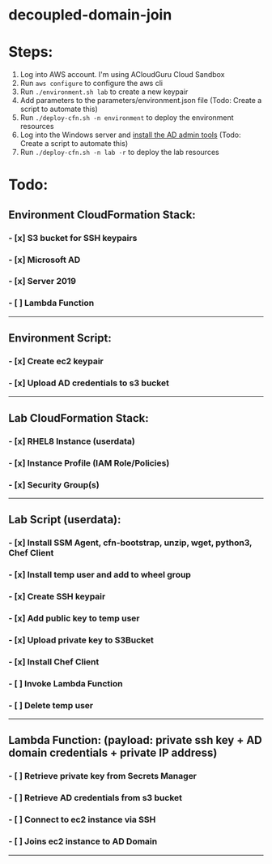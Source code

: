 # decoupled-domain-join
#
# Steps:
1. Log into AWS account. I'm using ACloudGuru Cloud Sandbox
2. Run `aws configure` to configure the aws cli
3. Run `./environment.sh lab` to create a new keypair 
4. Add parameters to the parameters/environment.json file (Todo: Create a script to automate this)
5. Run `./deploy-cfn.sh -n environment` to deploy the environment resources
6. Log into the Windows server and [install the AD admin tools](https://docs.aws.amazon.com/directoryservice/latest/admin-guide/ms_ad_install_ad_tools.html) (Todo: Create a script to automate this)
7. Run `./deploy-cfn.sh -n lab -r` to deploy the lab resources

#
# Todo:
## Environment CloudFormation Stack:
### - [x] S3 bucket for SSH keypairs 
### - [x] Microsoft AD
### - [x] Server 2019
### - [ ] Lambda Function
------
## Environment Script:
### - [x] Create ec2 keypair
### - [x] Upload AD credentials to s3 bucket
------
## Lab CloudFormation Stack:
### - [x] RHEL8 Instance (userdata)
### - [x] Instance Profile (IAM Role/Policies)
### - [x] Security Group(s)
------
## Lab Script (userdata):
### - [x] Install SSM Agent, cfn-bootstrap, unzip, wget, python3, Chef Client
### - [x] Install temp user and add to wheel group
### - [x] Create SSH keypair
### - [x] Add public key to temp user
### - [x] Upload private key to S3Bucket
### - [x] Install Chef Client
### - [ ] Invoke Lambda Function
### - [ ] Delete temp user
------
## Lambda Function: (payload: private ssh key + AD domain credentials + private IP address)
### - [ ] Retrieve private key from Secrets Manager
### - [ ] Retrieve AD credentials from s3 bucket
### - [ ] Connect to ec2 instance via SSH
### - [ ] Joins ec2 instance to AD Domain
------

